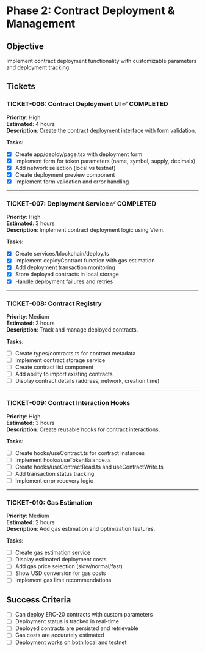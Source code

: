 # Phase 2: Contract Deployment & Management

## Objective
Implement contract deployment functionality with customizable parameters and deployment tracking.

## Tickets

### TICKET-006: Contract Deployment UI ✅ COMPLETED
**Priority**: High  
**Estimated**: 4 hours  
**Description**: Create the contract deployment interface with form validation.

**Tasks**:
- [x] Create app/deploy/page.tsx with deployment form
- [x] Implement form for token parameters (name, symbol, supply, decimals)
- [x] Add network selection (local vs testnet)
- [x] Create deployment preview component
- [x] Implement form validation and error handling

---

### TICKET-007: Deployment Service ✅ COMPLETED
**Priority**: High  
**Estimated**: 3 hours  
**Description**: Implement contract deployment logic using Viem.

**Tasks**:
- [x] Create services/blockchain/deploy.ts
- [x] Implement deployContract function with gas estimation
- [x] Add deployment transaction monitoring
- [x] Store deployed contracts in local storage
- [x] Handle deployment failures and retries

---

### TICKET-008: Contract Registry
**Priority**: Medium  
**Estimated**: 2 hours  
**Description**: Track and manage deployed contracts.

**Tasks**:
- [ ] Create types/contracts.ts for contract metadata
- [ ] Implement contract storage service
- [ ] Create contract list component
- [ ] Add ability to import existing contracts
- [ ] Display contract details (address, network, creation time)

---

### TICKET-009: Contract Interaction Hooks
**Priority**: High  
**Estimated**: 3 hours  
**Description**: Create reusable hooks for contract interactions.

**Tasks**:
- [ ] Create hooks/useContract.ts for contract instances
- [ ] Implement hooks/useTokenBalance.ts
- [ ] Create hooks/useContractRead.ts and useContractWrite.ts
- [ ] Add transaction status tracking
- [ ] Implement error recovery logic

---

### TICKET-010: Gas Estimation
**Priority**: Medium  
**Estimated**: 2 hours  
**Description**: Add gas estimation and optimization features.

**Tasks**:
- [ ] Create gas estimation service
- [ ] Display estimated deployment costs
- [ ] Add gas price selection (slow/normal/fast)
- [ ] Show USD conversion for gas costs
- [ ] Implement gas limit recommendations

## Success Criteria
- [ ] Can deploy ERC-20 contracts with custom parameters
- [ ] Deployment status is tracked in real-time
- [ ] Deployed contracts are persisted and retrievable
- [ ] Gas costs are accurately estimated
- [ ] Deployment works on both local and testnet